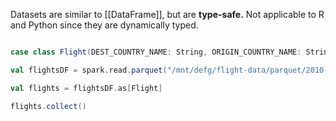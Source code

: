 Datasets are similar to [[DataFrame]], but are **type-safe.** Not applicable to R and Python since they are dynamically typed.

```Scala

case class Flight(DEST_COUNTRY_NAME: String, ORIGIN_COUNTRY_NAME: String, count: BigInt) 

val flightsDF = spark.read.parquet("/mnt/defg/flight-data/parquet/2010- summary.parquet/") 

val flights = flightsDF.as[Flight] 

flights.collect()
```